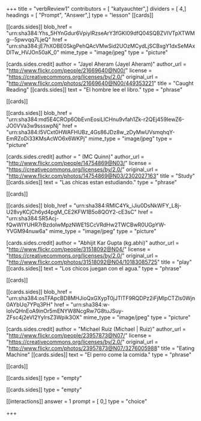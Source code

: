 +++
title = "verbReview1"
contributors = [ "katyauchter",]
dividers = [ 4,]
headings = [ "Prompt", "Answer",]
type = "lesson"
[[cards]]

[[cards.sides]]
blob_href = "urn:sha384:Yhs_5HYnGdur6VpiylRzseArY3fGKI09dfQ04SQBZVIVTpXTWMg--5pwvqq7LjeQ"
href = "urn:sha384:jE7hXOBE0SkgPehQAcVMwSid2UOzMCydLjSCBxgY1dxSeMAxDlTw_HVJOn50aK_0"
mime_type = "image/jpeg"
type = "picture"

[cards.sides.credit]
author = "Jayel Aheram (Jayel Aheram)"
author_url = "http://www.flickr.com/people/21669640@N00/"
license = "https://creativecommons.org/licenses/by/2.0/"
original_url = "http://www.flickr.com/photos/21669640@N00/449353221"
title = "Caught Reading"
[[cards.sides]]
text = "El hombre lee el libro."
type = "phrase"

[[cards]]

[[cards.sides]]
blob_href = "urn:sha384:md5E4CROp6ObEvnEosiLlCHnu9vfah1Zk-r2QEj459IewZ6-JO0VVa3w9ssswpNj"
href = "urn:sha384:l5VCxt0HWAFHUBz_4Gs86JDz8w_zDyMwUVsmqhqY-EmRZoDi33KMsAcWO6x6WKPj"
mime_type = "image/jpeg"
type = "picture"

[cards.sides.credit]
author = " (MC Quinn)"
author_url = "http://www.flickr.com/people/14754869@N03/"
license = "https://creativecommons.org/licenses/by/2.0/"
original_url = "http://www.flickr.com/photos/14754869@N03/2302027163"
title = "Study"
[[cards.sides]]
text = "Las chicas estan estudiando."
type = "phrase"

[[cards]]

[[cards.sides]]
blob_href = "urn:sha384:RMlC4Yk_iJiu0DsNkWFY_L8j-U28vyKCjCh6yd4pgM_CE2KFW1B5o8QOY2-cE3sC"
href = "urn:sha384:5R5Acj-fQwWIYUHR7rBzdoIwMpzNWE1SCcVRdHw2TWCBwR0UGpYW-YVGM94nuw6a"
mime_type = "image/jpeg"
type = "picture"

[cards.sides.credit]
author = "Abhijit Kar Gupta (kg.abhi)"
author_url = "http://www.flickr.com/people/31518092@N04/"
license = "https://creativecommons.org/licenses/by/2.0/"
original_url = "http://www.flickr.com/photos/31518092@N04/10183085725"
title = "play"
[[cards.sides]]
text = "Los chicos juegan con el agua."
type = "phrase"

[[cards]]

[[cards.sides]]
blob_href = "urn:sha384:osTFApcBD8MHJioQxGXypT0jJTlTF9RQDPz2iFjMIpCTZls0Wjn0AYbUq7YPq3PH"
href = "urn:sha384:w-lolvQHnEoA9inOr5mENYW8NcgRw7G8tuJSuy-ZFsc4j2eVI2YylrsZ3Wpik3OX"
mime_type = "image/jpeg"
type = "picture"

[cards.sides.credit]
author = "Michael Ruiz (Michael | Ruiz)"
author_url = "http://www.flickr.com/people/23957873@N07/"
license = "https://creativecommons.org/licenses/by/2.0/"
original_url = "http://www.flickr.com/photos/23957873@N07/3276005988"
title = "Eating Machine"
[[cards.sides]]
text = "El perro come la comida."
type = "phrase"

[[cards]]

[[cards.sides]]
type = "empty"

[[cards.sides]]
type = "empty"

[[interactions]]
answer = 1
prompt = [ 0,]
type = "choice"

+++
